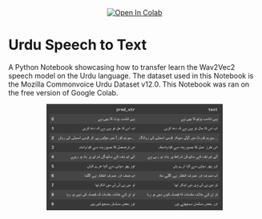 <div align="middle">
  <a href="https://colab.research.google.com/github/ali46-2/Urdu-Speech-to-Text-Wav2Vec2/blob/master/Wav2Vec2_Urdu.ipynb">
    <img src="https://colab.research.google.com/assets/colab-badge.svg" alt="Open In Colab" width="150px"/>
  </a>
</div>

# Urdu Speech to Text
A Python Notebook showcasing how to transfer learn the Wav2Vec2 speech model on the Urdu language. The dataset used in this Notebook is the Mozilla Commonvoice Urdu Dataset v12.0. This Notebook was ran on the free version of Google Colab.
<div align="middle">
  <img src="images/result.png" alt="Result Image" width="70%"/>
</div>
